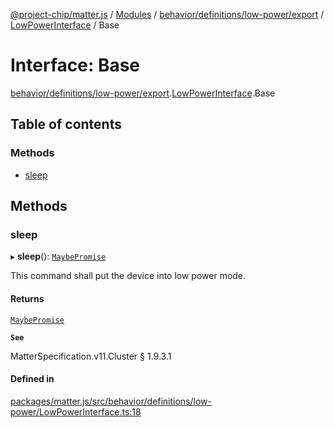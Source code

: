 [@project-chip/matter.js](../README.md) / [Modules](../modules.md) / [behavior/definitions/low-power/export](../modules/behavior_definitions_low_power_export.md) / [LowPowerInterface](../modules/behavior_definitions_low_power_export.LowPowerInterface.md) / Base

# Interface: Base

[behavior/definitions/low-power/export](../modules/behavior_definitions_low_power_export.md).[LowPowerInterface](../modules/behavior_definitions_low_power_export.LowPowerInterface.md).Base

## Table of contents

### Methods

- [sleep](behavior_definitions_low_power_export.LowPowerInterface.Base.md#sleep)

## Methods

### sleep

▸ **sleep**(): [`MaybePromise`](../modules/util_export.md#maybepromise)

This command shall put the device into low power mode.

#### Returns

[`MaybePromise`](../modules/util_export.md#maybepromise)

**`See`**

MatterSpecification.v11.Cluster § 1.9.3.1

#### Defined in

[packages/matter.js/src/behavior/definitions/low-power/LowPowerInterface.ts:18](https://github.com/project-chip/matter.js/blob/0c058ae17fdba4c0b89b8b13c309011d51782299/packages/matter.js/src/behavior/definitions/low-power/LowPowerInterface.ts#L18)
